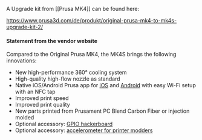
A Upgrade kit from [[Prusa MK4]] can be found here:

https://www.prusa3d.com/de/produkt/original-prusa-mk4-to-mk4s-upgrade-kit-2/


#### Statement from the vendor website

Compared to the Original Prusa MK4, the MK4S brings the following innovations:

- New high-performance 360° cooling system
- High-quality high-flow nozzle as standard
- Native iOS/Android Prusa app for [iOS](https://apps.apple.com/app/prusa/id6477531937) and [Android](https://play.google.com/store/apps/details?id=com.prusa3d.connect) with easy Wi-Fi setup with an NFC tap
- Improved print speed
- Improved print quality
- New parts printed from Prusament PC Blend Carbon Fiber or injection molded
- Optional accessory: [GPIO hackerboard](https://www.prusa3d.com/product/gpio-hackerboard-set/)
- Optional accessory: [accelerometer for printer modders](https://www.prusa3d.com/product/accelerometer-set/)
